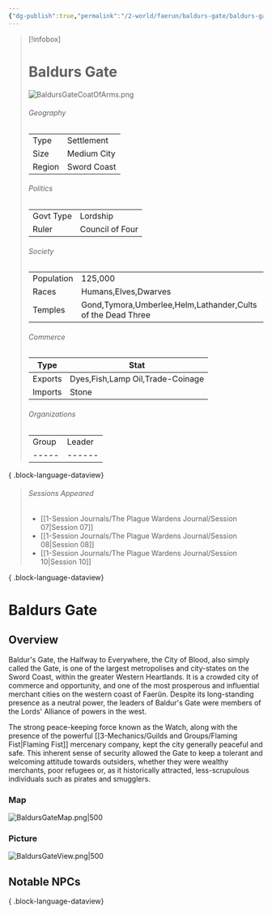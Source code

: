```yaml
---
{"dg-publish":true,"permalink":"/2-world/faerun/baldurs-gate/baldurs-gate/","tags":["Category/Settlement"],"created":"2025-02-22T16:40:09.034-05:00","updated":"2025-02-25T21:28:35.186-05:00"}
---
```



> [!infobox]
> # Baldurs Gate 
> ![BaldursGateCoatOfArms.png](/img/user/z_Assets/BaldursGateCoatOfArms.png)
> ###### Geography
> |   |   |
> |---|---|
> |Type |Settlement |
> |Size | Medium City |
> |Region | Sword Coast |
> ###### Politics
> | |  |
> |---|---|
> |Govt Type | Lordship |
> |Ruler | Council of Four|
> ###### Society
> | |  |
> |---|---|
> |Population | 125,000 |
> |Races | Humans,Elves,Dwarves|
> |Temples | Gond,Tymora,Umberlee,Helm,Lathander,Cults of the Dead Three |
> ###### Commerce
> Type |  Stat |
> ---|---|
> Exports | Dyes,Fish,Lamp Oil,Trade-Coinage |
> Imports | Stone |
> ###### Organizations
> | | |
> |---|---|
>  | Group | Leader |
> | ----- | ------ |
> 
{ .block-language-dataview}
> ###### Sessions Appeared
>  - [[1-Session Journals/The Plague Wardens Journal/Session 07\|Session 07]]
> - [[1-Session Journals/The Plague Wardens Journal/Session 08\|Session 08]]
> - [[1-Session Journals/The Plague Wardens Journal/Session 10\|Session 10]]
> 
{ .block-language-dataview}

# Baldurs Gate
## Overview
Baldur's Gate, the Halfway to Everywhere, the City of Blood, also simply called the Gate, is one of the largest metropolises and city-states on the Sword Coast, within the greater Western Heartlands. It is a crowded city of commerce and opportunity, and one of the most prosperous and influential merchant cities on the western coast of Faerûn. Despite its long-standing presence as a neutral power, the leaders of Baldur's Gate were members of the Lords' Alliance of powers in the west.

The strong peace-keeping force known as the Watch, along with the presence of the powerful [[3-Mechanics/Guilds and Groups/Flaming Fist\|Flaming Fist]] mercenary company, kept the city generally peaceful and safe. This inherent sense of security allowed the Gate to keep a tolerant and welcoming attitude towards outsiders, whether they were wealthy merchants, poor refugees or, as it historically attracted, less-scrupulous individuals such as pirates and smugglers.

### Map
![BaldursGateMap.png|500](/img/user/z_Assets/BaldursGateMap.png)

### Picture
![BaldursGateView.png|500](/img/user/z_Assets/BaldursGateView.png)

## Notable NPCs

{ .block-language-dataview}

